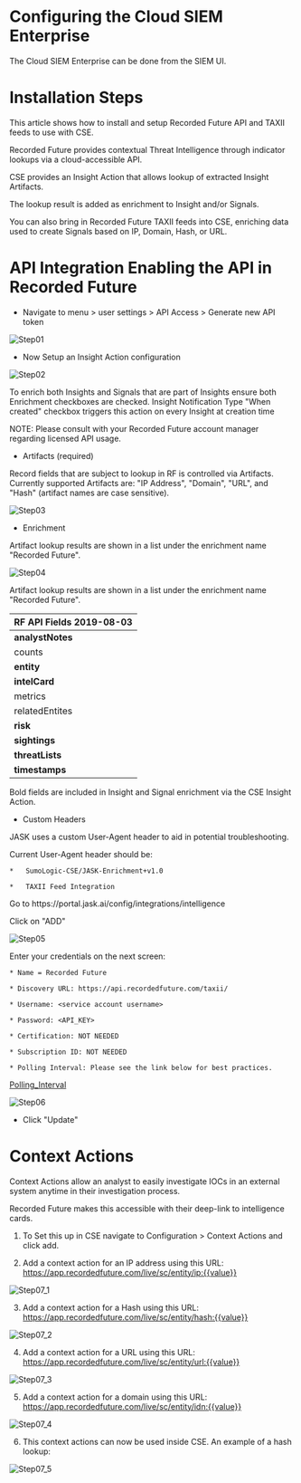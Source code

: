 Configuring the Cloud SIEM Enterprise
=====================================

The Cloud SIEM Enterprise can be done from the SIEM UI.

Installation Steps
==================

This article shows how to install and setup Recorded Future API and TAXII feeds to use with CSE.

Recorded Future provides contextual Threat Intelligence through indicator lookups via a cloud-accessible API. 

CSE provides an Insight Action that allows lookup of extracted Insight Artifacts. 

The lookup result is added as enrichment to Insight and/or Signals. 

You can also bring in Recorded Future TAXII feeds into CSE, enriching data used to create Signals based on IP, Domain, Hash, or URL.

API Integration Enabling the API in Recorded Future
===================================================

*	Navigate to menu > user settings > API Access > Generate new API token

![Step01](https://github.com/wks-sumo-logic/sumologic-rfsync/blob/master/doc/01_sumologic/CSE_steps/cse.step.1.png "Generate API Token")
 
*	Now Setup an Insight Action configuration

![Step02](https://github.com/wks-sumo-logic/sumologic-rfsync/blob/master/doc/01_sumologic/CSE_steps/cse.step.2.png "Insight Action Config")

To enrich both Insights and Signals that are part of Insights ensure both Enrichment checkboxes are checked.
Insight Notification Type "When created" checkbox triggers this action on every Insight at creation time

NOTE: Please consult with your Recorded Future account manager regarding licensed API usage.

* 	Artifacts (required)

Record fields that are subject to lookup in RF is controlled via Artifacts. 
Currently supported Artifacts are: "IP Address", "Domain", "URL", and "Hash" (artifact names are case sensitive).

![Step03](https://github.com/wks-sumo-logic/sumologic-rfsync/blob/master/doc/01_sumologic/CSE_steps/cse.step.3.png "Feed List")

*	Enrichment

Artifact lookup results are shown in a list under the enrichment name "Recorded Future".
 
![Step04](https://github.com/wks-sumo-logic/sumologic-rfsync/blob/master/doc/01_sumologic/CSE_steps/cse.step.4.png "Enrichment")

Artifact lookup results are shown in a list under the enrichment name "Recorded Future".

| RF API Fields 2019-08-03  |
|:--------------------------|
|	**analystNotes**        |
|	counts              |
|	**entity**              |
|	**intelCard**           |
|	metrics             |
|	relatedEntites      |
|	**risk**                |
|	**sightings**           |
|	**threatLists**         |
|	**timestamps**          |

Bold fields are included in Insight and Signal enrichment via the CSE Insight Action.

*	Custom Headers

JASK uses a custom User-Agent header to aid in potential troubleshooting. 

Current User-Agent header should be:

	*	SumoLogic-CSE/JASK-Enrichment+v1.0

	*	TAXII Feed Integration

Go to https://<tenant>portal.jask.ai/config/integrations/intelligence

Click on "ADD" 
	
![Step05](https://github.com/wks-sumo-logic/sumologic-rfsync/blob/master/doc/01_sumologic/CSE_steps/cse.step.5.customer.headers.png "Map List")

Enter your credentials on the next screen:

	* Name = Recorded Future

	* Discovery URL: https://api.recordedfuture.com/taxii/

	* Username: <service account username>

	* Password: <API_KEY>

	* Certification: NOT NEEDED

	* Subscription ID: NOT NEEDED

	* Polling Interval: Please see the link below for best practices.

[Polling_Interval](https://support.recordedfuture.com/hc/en-us/articles/115010401968-Risk-List-Download-Recommendations)

![Step06](https://github.com/wks-sumo-logic/sumologic-rfsync/blob/master/doc/01_sumologic/CSE_steps/cse.step.6.png "Map List")

*	Click "Update"

Context Actions
===============

Context Actions allow an analyst to easily investigate IOCs in an external system anytime in their investigation process. 

Recorded Future makes this accessible with their deep-link to intelligence cards.

1.	To Set this up in CSE navigate to Configuration > Context Actions and click add.

2.	Add a context action for an IP address using this URL: https://app.recordedfuture.com/live/sc/entity/ip:{{value}}
 
![Step07_1](https://github.com/wks-sumo-logic/sumologic-rfsync/blob/master/doc/01_sumologic/CSE_steps/cse.step.7.1.png "IP-Address")

3.	Add a context action for a Hash using this URL: https://app.recordedfuture.com/live/sc/entity/hash:{{value}}
 
![Step07_2](https://github.com/wks-sumo-logic/sumologic-rfsync/blob/master/doc/01_sumologic/CSE_steps/cse.step.7.2.png "Hash")

4. 	Add a context action for a URL using this URL: https://app.recordedfuture.com/live/sc/entity/url:{{value}}

![Step07_3](https://github.com/wks-sumo-logic/sumologic-rfsync/blob/master/doc/01_sumologic/CSE_steps/cse.step.7.3.png "URL")
 
5. 	Add a context action for a domain using this URL: https://app.recordedfuture.com/live/sc/entity/idn:{{value}}
 
![Step07_4](https://github.com/wks-sumo-logic/sumologic-rfsync/blob/master/doc/01_sumologic/CSE_steps/cse.step.7.4.png "Domain")

6.	This context actions can now be used inside CSE. An example of a hash lookup:
 
![Step07_5](https://github.com/wks-sumo-logic/sumologic-rfsync/blob/master/doc/01_sumologic/CSE_steps/cse.step.7.5.png "Hash")

